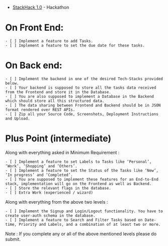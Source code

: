 * [StackHack 1.0](https://www.hackerearth.com/challenges/hackathon/stackhack-v1/) - Hackathon

# On Front End:

```
- [ ] Implement a feature to add Tasks.
- [ ] Implement a feature to set the due date for these tasks.
```

# On Back end:

```
- [ ] Implement the backend in one of the desired Tech-Stacks provided below.
- [ ] Your backend is supposed to store all the tasks data received from the Frontend and store it in the Database.
- [ ] You are also supposed to implement a Database in the Backend which should store all this structured data.
- [ ] The data sharing between Frontend and Backend should be in JSON format rendered over REST APIs.
- [ ] Zip all your Source Code, Screenshots, Deployment Instructions and Upload.
```

# Plus Point (intermediate)

Along with everything asked in Minimum Requirement :
```
- [ ] Implement a feature to set Labels to Tasks like ‘Personal’, ‘Work’, ‘Shopping’ and ‘Others’. 
- [ ] Implement a feature to set the Status of the Tasks like ‘New’, ‘In progress’ and ‘Completed’.
- [ ] You are supposed to implement these features for an End-to-End stack, implementation will go on the Frontend as well as Backend.
- [ ] Store the relevant flags in the database.
- [ ] Extra Work (experienced / wizard)
```
Along with everything from the above two levels :
```
- [ ] Implement the Signup and Login/Logout functionality. You have to create user-auth schema in the database.
- [ ] Implement a feature to Search and Filter Tasks based on Date-time, Priority and Labels, and a combination of at least two or more.
```

Note : If you complete any or all of the above mentioned levels please do submit.
